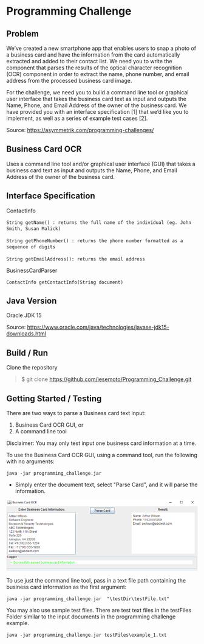 # Programming Challenge

## Problem
We’ve created a new smartphone app that enables users to snap a photo of a business card and have the information from the card automatically extracted and added to their contact list. We need you to write the component that parses the results of the optical character recognition (OCR) component in order to extract the name, phone number, and email address from the processed business card image.

For the challenge, we need you to build a command line tool or graphical user interface that takes the business card text as input and outputs the Name, Phone, and Email Address of the owner of the business card. We have provided you with an interface specification [1] that we’d like you to implement, as well as a series of example test cases [2].

Source: https://asymmetrik.com/programming-challenges/

## Business Card OCR
Uses a command line tool and/or graphical user interface (GUI) that takes a business card text as input and outputs the Name, Phone, and Email Address of the owner of the business card.

## Interface Specification
ContactInfo

    String getName() : returns the full name of the individual (eg. John Smith, Susan Malick)

    String getPhoneNumber() : returns the phone number formatted as a sequence of digits

    String getEmailAddress(): returns the email address


BusinessCardParser

    ContactInfo getContactInfo(String document)

## Java Version
Oracle JDK 15

Source: https://www.oracle.com/java/technologies/javase-jdk15-downloads.html


## Build / Run
Clone the repository
> $ git clone https://github.com/iesemoto/Programming_Challenge.git

## Getting Started / Testing
There are two ways to parse a Business card text input: 
1. Business Card OCR GUI, or
2. A command line tool

Disclaimer: You may only test input one business card information at a time.

To use the Business Card OCR GUI, using a command tool, run the following with no arguments:

    java -jar programming_challenge.jar 

* Simply enter the document text, select "Parse Card", and it will parse the information.

![Screenshot](/img/demo.PNG)

To use just the command line tool, pass in a text file path containing the business card information as the first argument:

    java -jar programming_challenge.jar  "\testDir\testFile.txt"

You may also use sample test files. There are test text files in the testFiles Folder similar to the input documents in the programming challenge example. 

    java -jar programming_challenge.jar testFiles\example_1.txt










